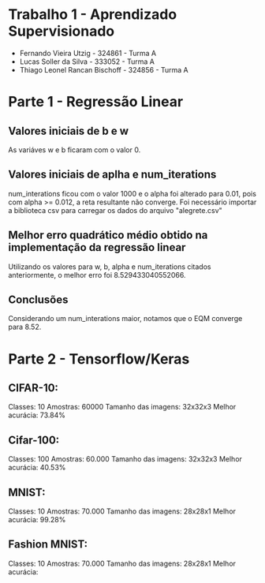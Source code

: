 # Trabalho 1 - Aprendizado Supervisionado
* Fernando Vieira Utzig - 324861 - Turma A
* Lucas Soller da Silva - 333052 - Turma A
* Thiago Leonel Rancan Bischoff - 324856 - Turma A

# Parte 1 - Regressão Linear
## Valores iniciais de b e w
As variáves w e b ficaram com o valor 0.
## Valores iniciais de aplha e num_iterations
num_interations ficou com o valor 1000 e o alpha foi alterado para 0.01, pois com alpha >= 0.012, a reta resultante não converge. Foi necessário importar a biblioteca csv para carregar os dados do arquivo "alegrete.csv"
## Melhor erro quadrático médio obtido na implementação da regressão linear
Utilizando os valores para w, b, alpha e num_iterations citados anteriormente, o melhor erro foi 8.529433040552066.
## Conclusões
Considerando um num_interations maior, notamos que o EQM converge para 8.52.

# Parte 2 - Tensorflow/Keras
## CIFAR-10:
Classes: 10
Amostras: 60000
Tamanho das imagens: 32x32x3
Melhor acurácia: 73.84%
## Cifar-100:
Classes: 100
Amostras: 60.000
Tamanho das imagens: 32x32x3
Melhor acurácia: 40.53%
## MNIST:
Classes: 10
Amostras: 70.000
Tamanho das imagens: 28x28x1
Melhor acurácia: 99.28%
## Fashion MNIST:
Classes: 10
Amostras: 70.000
Tamanho das imagens: 28x28x1
Melhor acurácia:
